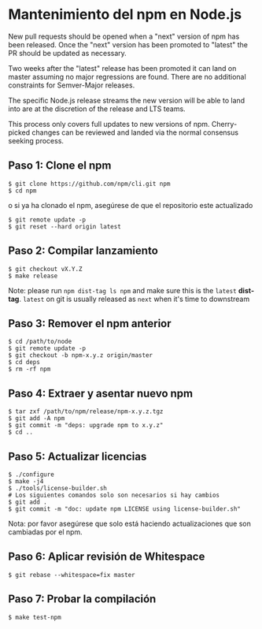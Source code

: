 # Mantenimiento del npm en Node.js

New pull requests should be opened when a "next" version of npm has been released. Once the "next" version has been promoted to "latest" the PR should be updated as necessary.

Two weeks after the "latest" release has been promoted it can land on master assuming no major regressions are found. There are no additional constraints for Semver-Major releases.

The specific Node.js release streams the new version will be able to land into are at the discretion of the release and LTS teams.

This process only covers full updates to new versions of npm. Cherry-picked changes can be reviewed and landed via the normal consensus seeking process.

## Paso 1: Clone el npm

```console
$ git clone https://github.com/npm/cli.git npm
$ cd npm
```

o si ya ha clonado el npm, asegúrese de que el repositorio este actualizado

```console
$ git remote update -p
$ git reset --hard origin latest
```

## Paso 2: Compilar lanzamiento

```console
$ git checkout vX.Y.Z
$ make release
```

Note: please run `npm dist-tag ls npm` and make sure this is the `latest` **dist-tag**. `latest` on git is usually released as `next` when it's time to downstream

## Paso 3: Remover el npm anterior

```console
$ cd /path/to/node
$ git remote update -p
$ git checkout -b npm-x.y.z origin/master
$ cd deps
$ rm -rf npm
```

## Paso 4: Extraer y asentar nuevo npm

```console
$ tar zxf /path/to/npm/release/npm-x.y.z.tgz
$ git add -A npm
$ git commit -m "deps: upgrade npm to x.y.z"
$ cd ..
```

## Paso 5: Actualizar licencias

```console
$ ./configure
$ make -j4
$ ./tools/license-builder.sh
# Los siguientes comandos solo son necesarios si hay cambios
$ git add .
$ git commit -m "doc: update npm LICENSE using license-builder.sh"
```

Nota: por favor asegúrese que solo está haciendo actualizaciones que son cambiadas por el npm.

## Paso 6: Aplicar revisión de Whitespace

```console
$ git rebase --whitespace=fix master
```

## Paso 7: Probar la compilación

```console
$ make test-npm
```